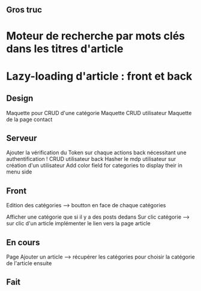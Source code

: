## Gros truc

# Moteur de recherche par mots clés dans les titres d'article
# Lazy-loading d'article : front et back

## Design

Maquette pour CRUD d'une catégorie
Maquette CRUD utilisateur
Maquette de la page contact

## Serveur

Ajouter la vérification du Token sur chaque actions back nécessitant une authentification !
CRUD utilisateur back
Hasher le mdp utilisateur sur création d'un utilisateur
Add color field for categories to display their in menu side

## Front

Edition des catégories --> boutton en face de chaque catégories 

Afficher une catégorie que si il y a des posts dedans
Sur clic catégorie --> sur clic d'un article implémenter le lien vers la page article


## En cours

Page Ajouter un article --> récupérer les catégories pour choisir la catégorie de l'article ensuite


## Fait